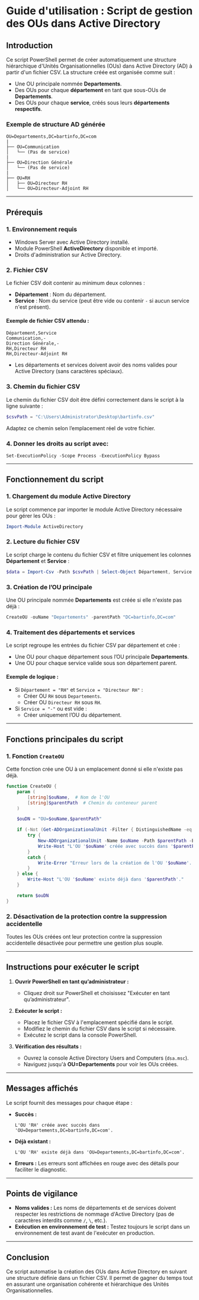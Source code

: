 # Guide d'utilisation : Script de gestion des OUs dans Active Directory

## Introduction
Ce script PowerShell permet de créer automatiquement une structure hiérarchique d'Unités Organisationnelles (OUs) dans Active Directory (AD) à partir d'un fichier CSV. La structure créée est organisée comme suit :

- Une OU principale nommée **Departements**.
- Des OUs pour chaque **département** en tant que sous-OUs de **Departements**.
- Des OUs pour chaque **service**, créés sous leurs **départements respectifs**.

### Exemple de structure AD générée
```
OU=Departements,DC=bartinfo,DC=com
|
├── OU=Communication
│   └── (Pas de service)
|
├── OU=Direction Générale
│   └── (Pas de service)
|
├── OU=RH
│   ├── OU=Directeur RH
│   └── OU=Directeur-Adjoint RH
```

---

## Prérequis
### 1. Environnement requis
- Windows Server avec Active Directory installé.
- Module PowerShell **ActiveDirectory** disponible et importé.
- Droits d'administration sur Active Directory.

### 2. Fichier CSV
Le fichier CSV doit contenir au minimum deux colonnes :
- **Département** : Nom du département.
- **Service** : Nom du service (peut être vide ou contenir `-` si aucun service n'est présent).

#### Exemple de fichier CSV attendu :
```csv
Département,Service
Communication,-
Direction Générale,-
RH,Directeur RH
RH,Directeur-Adjoint RH
```

- Les départements et services doivent avoir des noms valides pour Active Directory (sans caractères spéciaux).

### 3. Chemin du fichier CSV
Le chemin du fichier CSV doit être défini correctement dans le script à la ligne suivante :
```powershell
$csvPath = "C:\Users\Administrator\Desktop\bartinfo.csv"
```
Adaptez ce chemin selon l’emplacement réel de votre fichier.

### 4. Donner les droits au script avec: 

`Set-ExecutionPolicy -Scope Process -ExecutionPolicy Bypass`

---

## Fonctionnement du script

### 1. Chargement du module Active Directory
Le script commence par importer le module Active Directory nécessaire pour gérer les OUs :
```powershell
Import-Module ActiveDirectory
```

### 2. Lecture du fichier CSV
Le script charge le contenu du fichier CSV et filtre uniquement les colonnes **Département** et **Service** :
```powershell
$data = Import-Csv -Path $csvPath | Select-Object Département, Service
```

### 3. Création de l’OU principale
Une OU principale nommée **Departements** est créée si elle n'existe pas déjà :
```powershell
CreateOU -ouName "Departements" -parentPath "DC=bartinfo,DC=com"
```

### 4. Traitement des départements et services
Le script regroupe les entrées du fichier CSV par département et crée :
- Une OU pour chaque département sous l’OU principale **Departements**.
- Une OU pour chaque service valide sous son département parent.

#### Exemple de logique :
- Si `Département = "RH"` et `Service = "Directeur RH"` :
  - Créer OU `RH` sous `Departements`.
  - Créer OU `Directeur RH` sous `RH`.
- Si `Service = "-"` ou est vide :
  - Créer uniquement l’OU du département.

---

## Fonctions principales du script

### 1. Fonction `CreateOU`
Cette fonction crée une OU à un emplacement donné si elle n'existe pas déjà.
```powershell
function CreateOU {
    param (
        [string]$ouName,  # Nom de l'OU
        [string]$parentPath  # Chemin du conteneur parent
    )

    $ouDN = "OU=$ouName,$parentPath"

    if (-Not (Get-ADOrganizationalUnit -Filter { DistinguishedName -eq $ouDN } -ErrorAction SilentlyContinue)) {
        try {
            New-ADOrganizationalUnit -Name $ouName -Path $parentPath -ErrorAction Stop
            Write-Host "L'OU '$ouName' créée avec succès dans '$parentPath'."
        }
        catch {
            Write-Error "Erreur lors de la création de l'OU '$ouName'. Détails : $_"
        }
    } else {
        Write-Host "L'OU '$ouName' existe déjà dans '$parentPath'."
    }

    return $ouDN
}
```

### 2. Désactivation de la protection contre la suppression accidentelle
Toutes les OUs créées ont leur protection contre la suppression accidentelle désactivée pour permettre une gestion plus souple.

---

## Instructions pour exécuter le script

1. **Ouvrir PowerShell en tant qu’administrateur :**
   - Cliquez droit sur PowerShell et choisissez "Exécuter en tant qu’administrateur".

2. **Exécuter le script :**
   - Placez le fichier CSV à l'emplacement spécifié dans le script.
   - Modifiez le chemin du fichier CSV dans le script si nécessaire.
   - Exécutez le script dans la console PowerShell.

3. **Vérification des résultats :**
   - Ouvrez la console Active Directory Users and Computers (`dsa.msc`).
   - Naviguez jusqu'à **OU=Departements** pour voir les OUs créées.

---

## Messages affichés
Le script fournit des messages pour chaque étape :
- **Succès :**
  ```
  L'OU 'RH' créée avec succès dans 'OU=Departements,DC=bartinfo,DC=com'.
  ```
- **Déjà existant :**
  ```
  L'OU 'RH' existe déjà dans 'OU=Departements,DC=bartinfo,DC=com'.
  ```
- **Erreurs :**
  Les erreurs sont affichées en rouge avec des détails pour faciliter le diagnostic.

---

## Points de vigilance
- **Noms valides :** Les noms de départements et de services doivent respecter les restrictions de nommage d'Active Directory (pas de caractères interdits comme `/`, `\`, etc.).
- **Exécution en environnement de test :** Testez toujours le script dans un environnement de test avant de l'exécuter en production.

---

## Conclusion
Ce script automatise la création des OUs dans Active Directory en suivant une structure définie dans un fichier CSV. Il permet de gagner du temps tout en assurant une organisation cohérente et hiérarchique des Unités Organisationnelles.


